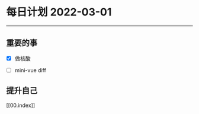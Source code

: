 #  每日计划 2022-03-01
---
## 重要的事
- [x]  做核酸
- [ ]  mini-vue diff




## 提升自己

  



[[00.index]]








